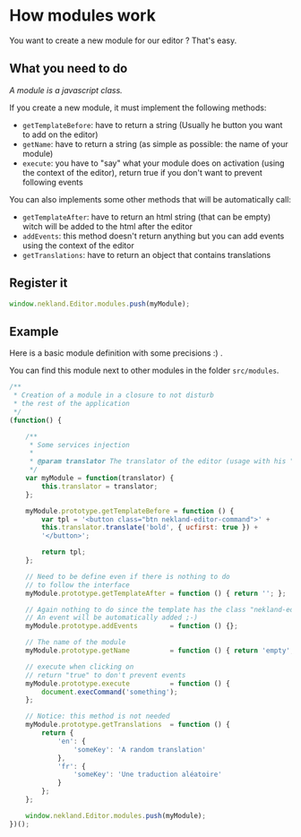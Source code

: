 How modules work
================

You want to create a new module for our editor ? That's easy.

What you need to do
-------------------

*A module is a javascript class.*


If you create a new module, it must implement the following methods:
* `getTemplateBefore`: have to return a string (Usually he button you want to add on the editor)
* `getName`: have to return a string (as simple as possible: the name of your module)
* `execute`: you have to "say" what your module does on activation (using the context of the editor), return true if you don't want to prevent following events

You can also implements some other methods that will be automatically call:
* `getTemplateAfter`: have to return an html string (that can be empty) witch will be added to the html after the editor
* `addEvents`: this method doesn't return anything but you can add events using the context of the editor
* `getTranslations`: have to return an object that contains translations

Register it
-----------

```javascript
window.nekland.Editor.modules.push(myModule);
```

Example
-------

Here is a basic module definition with some precisions :) .

You can find this module next to other modules in the folder `src/modules`.

```javascript
/**
 * Creation of a module in a closure to not disturb
 * the rest of the application
 */
(function() {

    /**
     * Some services injection
     *
     * @param translator The translator of the editor (usage with his "translate" method)
     */
    var myModule = function(translator) {
        this.translator = translator;
    };

    myModule.prototype.getTemplateBefore = function () {
        var tpl = '<button class="btn nekland-editor-command">' +
        this.translator.translate('bold', { ucfirst: true }) +
        '</button>';

        return tpl;
    };

    // Need to be define even if there is nothing to do
    // to follow the interface
    myModule.prototype.getTemplateAfter = function () { return ''; };

    // Again nothing to do since the template has the class "nekland-editor-command"
    // An event will be automatically added ;-)
    myModule.prototype.addEvents        = function () {};

    // The name of the module
    myModule.prototype.getName          = function () { return 'empty'; };

    // execute when clicking on
    // return "true" to don't prevent events
    myModule.prototype.execute          = function () {
        document.execCommand('something');
    };

    // Notice: this method is not needed
    myModule.prototype.getTranslations  = function () {
        return {
            'en': {
                'someKey': 'A random translation'
            },
            'fr': {
                'someKey': 'Une traduction aléatoire'
            }
        };
    };

    window.nekland.Editor.modules.push(myModule);
})();
```